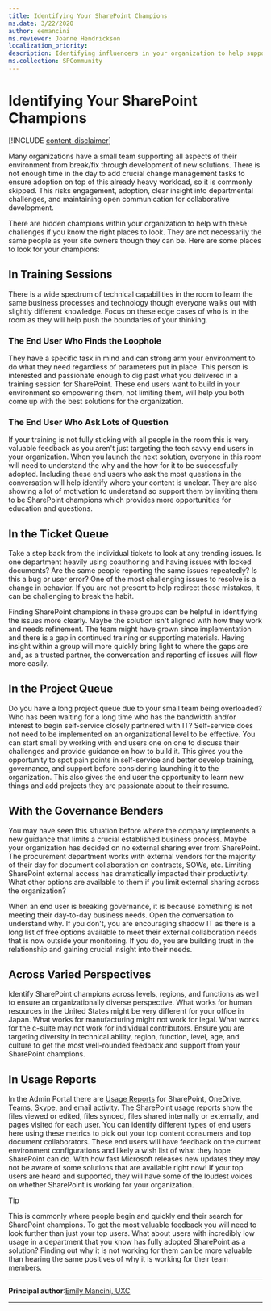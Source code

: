 ```yaml
---
title: Identifying Your SharePoint Champions
ms.date: 3/22/2020
author: eemancini
ms.reviewer: Joanne Hendrickson
localization_priority: 
description: Identifying influencers in your organization to help support SharePoint and Office 365 initiatives through feedback, change management support, and self-service opportunities.
ms.collection: SPCommunity
---
```

 
# Identifying Your SharePoint Champions

[!INCLUDE [content-disclaimer](includes/content-disclaimer.md)]

Many organizations have a small team supporting all aspects of their environment from break/fix through development of new solutions. There is not enough time in the day to add crucial change management tasks to ensure adoption on top of this already heavy workload, so it is commonly skipped. This risks engagement, adoption, clear insight into departmental challenges, and maintaining open communication for collaborative development.

There are hidden champions within your organization to help with these challenges if you know the right places to look. They are not necessarily the same people as your site owners though they can be. Here are some places to look for your champions:

## In Training Sessions

There is a wide spectrum of technical capabilities in the room to learn the same business processes and technology though everyone walks out with slightly different knowledge. Focus on these edge cases of who is in the room as they will help push the boundaries of your thinking.

### The End User Who Finds the Loophole

They have a specific task in mind and can strong arm your environment to do what they need regardless of parameters put in place. This person is interested and passionate enough to dig past what you delivered in a training session for SharePoint. These end users want to build in your environment so empowering them, not limiting them, will help you both come up with the best solutions for the organization.

### The End User Who Ask Lots of Question

If your training is not fully sticking with all people in the room this is very valuable feedback as you aren't just targeting the tech savvy end users in your organization. When you launch the next solution, everyone in this room will need to understand the why and the how for it to be successfully adopted. Including these end users who ask the most questions in the conversation will help identify where your content is unclear. They are also showing a lot of motivation to understand so support them by inviting them to be SharePoint champions which provides more opportunities for education and questions.

## In the Ticket Queue

Take a step back from the individual tickets to look at any trending issues. Is one department heavily using coauthoring and having issues with locked documents? Are the same people reporting the same issues repeatedly? Is this a bug or user error? One of the most challenging issues to resolve is a change in behavior. If you are not present to help redirect those mistakes, it can be challenging to break the habit.

Finding SharePoint champions in these groups can be helpful in identifying the issues more clearly. Maybe the solution isn't aligned with how they work and needs refinement. The team might have grown since implementation and there is a gap in continued training or supporting materials. Having insight within a group will more quickly bring light to where the gaps are and, as a trusted partner, the conversation and reporting of issues will flow more easily.

## In the Project Queue

Do you have a long project queue due to your small team being overloaded? Who has been waiting for a long time who has the bandwidth and/or interest to begin self-service closely partnered with IT? Self-service does not need to be implemented on an organizational level to be effective. You can start small by working with end users one on one to discuss their challenges and provide guidance on how to build it. This gives you the opportunity to spot pain points in self-service and better develop training, governance, and support before considering launching it to the organization. This also gives the end user the opportunity to learn new things and add projects they are passionate about to their resume.

## With the Governance Benders

You may have seen this situation before where the company implements a new guidance that limits a crucial established business process. Maybe your organization has decided on no external sharing ever from SharePoint. The procurement department works with external vendors for the majority of their day for document collaboration on contracts, SOWs, etc. Limiting SharePoint external access has dramatically impacted their productivity. What other options are available to them if you limit external sharing across the organization?

When an end user is breaking governance, it is because something is not meeting their day-to-day business needs. Open the conversation to understand why. If you don't, you are encouraging shadow IT as there is a long list of free options available to meet their external collaboration needs that is now outside your monitoring. If you do, you are building trust in the relationship and gaining crucial insight into their needs.

## Across Varied Perspectives

Identify SharePoint champions across levels, regions, and functions as well to ensure an organizationally diverse perspective. What works for human resources in the United States might be very different for your office in Japan. What works for manufacturing might not work for legal. What works for the c-suite may not work for individual contributors. Ensure you are targeting diversity in technical ability, region, function, level, age, and culture to get the most well-rounded feedback and support from your SharePoint champions.

## In Usage Reports

In the Admin Portal there are [Usage Reports](https://admin.microsoft.com/Adminportal/Home?source=applauncher#/reportsUsage) for SharePoint, OneDrive, Teams, Skype, and email activity. The SharePoint usage reports show the files viewed or edited, files synced, files shared internally or externally, and pages visited for each user. You can identify different types of end users here using these metrics to pick out your top content consumers and top document collaborators. These end users will have feedback on the current environment configurations and likely a wish list of what they hope SharePoint can do. With how fast Microsoft releases new updates they may not be aware of some solutions that are available right now! If your top users are heard and supported, they will have some of the loudest voices on whether SharePoint is working for your organization.

> [!TIP]
> This is commonly where people begin and quickly end their search for SharePoint champions. To get the most valuable feedback you will need to look further than just your top users. What about users with incredibly low usage in a department that you know has fully adopted SharePoint as a solution? Finding out why it is not working for them can be more valuable than hearing the same positives of why it is working for their team members.

---

**Principal author**:[Emily Mancini, UXC](http://www.linkedin.com/in/eemancini)

---
